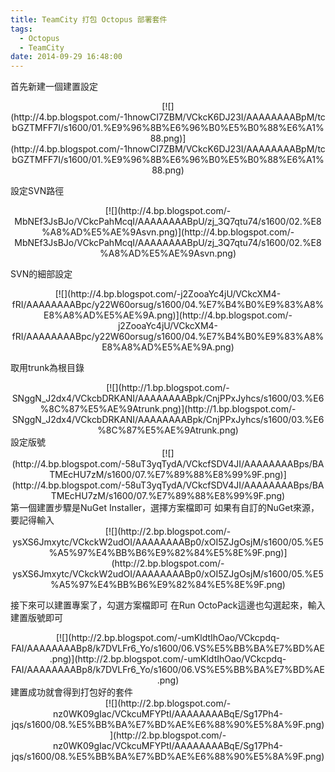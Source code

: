 ```yaml
---
title: TeamCity 打包 Octopus 部署套件
tags:
  - Octopus
  - TeamCity
date: 2014-09-29 16:48:00
---
```


首先新建一個建置設定
<div class="separator" style="clear: both; text-align: center;">[![](http://4.bp.blogspot.com/-1hnowCI7ZBM/VCkcK6DJ23I/AAAAAAAABpM/tcbGZTMFF7I/s1600/01.%E9%96%8B%E6%96%B0%E5%B0%88%E6%A1%88.png)](http://4.bp.blogspot.com/-1hnowCI7ZBM/VCkcK6DJ23I/AAAAAAAABpM/tcbGZTMFF7I/s1600/01.%E9%96%8B%E6%96%B0%E5%B0%88%E6%A1%88.png)</div>

設定SVN路徑
<div class="separator" style="clear: both; text-align: center;">[![](http://4.bp.blogspot.com/-MbNEf3JsBJo/VCkcPahMcqI/AAAAAAAABpU/zj_3Q7qtu74/s1600/02.%E8%A8%AD%E5%AE%9Asvn.png)](http://4.bp.blogspot.com/-MbNEf3JsBJo/VCkcPahMcqI/AAAAAAAABpU/zj_3Q7qtu74/s1600/02.%E8%A8%AD%E5%AE%9Asvn.png)</div>

SVN的細部設定
<div class="separator" style="clear: both; text-align: center;">[![](http://4.bp.blogspot.com/-j2ZooaYc4jU/VCkcXM4-fRI/AAAAAAAABpc/y22W60orsug/s1600/04.%E7%B4%B0%E9%83%A8%E8%A8%AD%E5%AE%9A.png)](http://4.bp.blogspot.com/-j2ZooaYc4jU/VCkcXM4-fRI/AAAAAAAABpc/y22W60orsug/s1600/04.%E7%B4%B0%E9%83%A8%E8%A8%AD%E5%AE%9A.png)</div>

取用trunk為根目錄
<div class="separator" style="clear: both; text-align: center;">[![](http://1.bp.blogspot.com/-SNggN_J2dx4/VCkcbDRKANI/AAAAAAAABpk/CnjPPxJyhcs/s1600/03.%E6%8C%87%E5%AE%9Atrunk.png)](http://1.bp.blogspot.com/-SNggN_J2dx4/VCkcbDRKANI/AAAAAAAABpk/CnjPPxJyhcs/s1600/03.%E6%8C%87%E5%AE%9Atrunk.png)</div>
設定版號
<div class="separator" style="clear: both; text-align: center;">[![](http://4.bp.blogspot.com/-58uT3yqTydA/VCkcfSDV4JI/AAAAAAAABps/BATMEcHU7zM/s1600/07.%E7%89%88%E8%99%9F.png)](http://4.bp.blogspot.com/-58uT3yqTydA/VCkcfSDV4JI/AAAAAAAABps/BATMEcHU7zM/s1600/07.%E7%89%88%E8%99%9F.png)</div>
第一個建置步驟是NuGet Installer，選擇方案檔即可
如果有自訂的NuGet來源，要記得輸入
<div class="separator" style="clear: both; text-align: center;">[![](http://2.bp.blogspot.com/-ysXS6Jmxytc/VCkckW2udOI/AAAAAAAABp0/xOI5ZJgOsjM/s1600/05.%E5%A5%97%E4%BB%B6%E9%82%84%E5%8E%9F.png)](http://2.bp.blogspot.com/-ysXS6Jmxytc/VCkckW2udOI/AAAAAAAABp0/xOI5ZJgOsjM/s1600/05.%E5%A5%97%E4%BB%B6%E9%82%84%E5%8E%9F.png)</div>

接下來可以建置專案了，勾選方案檔即可
在Run OctoPack這邊也勾選起來，輸入建置版號即可
<div class="separator" style="clear: both; text-align: center;">[![](http://2.bp.blogspot.com/-umKldtIhOao/VCkcpdq-FAI/AAAAAAAABp8/k7DVLFr6_Yo/s1600/06.VS%E5%BB%BA%E7%BD%AE.png)](http://2.bp.blogspot.com/-umKldtIhOao/VCkcpdq-FAI/AAAAAAAABp8/k7DVLFr6_Yo/s1600/06.VS%E5%BB%BA%E7%BD%AE.png)</div>
建置成功就會得到打包好的套件
<div class="separator" style="clear: both; text-align: center;">[![](http://2.bp.blogspot.com/-nz0WK09gIac/VCkcuMFYPtI/AAAAAAAABqE/Sg17Ph4-jqs/s1600/08.%E5%BB%BA%E7%BD%AE%E6%88%90%E5%8A%9F.png)](http://2.bp.blogspot.com/-nz0WK09gIac/VCkcuMFYPtI/AAAAAAAABqE/Sg17Ph4-jqs/s1600/08.%E5%BB%BA%E7%BD%AE%E6%88%90%E5%8A%9F.png)</div><div>
</div>